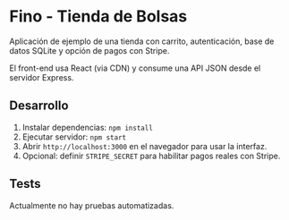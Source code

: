 # Fino - Tienda de Bolsas

Aplicación de ejemplo de una tienda con carrito, autenticación, base de datos SQLite y opción de pagos con Stripe.

El front-end usa React (via CDN) y consume una API JSON desde el servidor Express.

## Desarrollo

1. Instalar dependencias: `npm install`
2. Ejecutar servidor: `npm start`
3. Abrir `http://localhost:3000` en el navegador para usar la interfaz.
4. Opcional: definir `STRIPE_SECRET` para habilitar pagos reales con Stripe.

## Tests

Actualmente no hay pruebas automatizadas.
